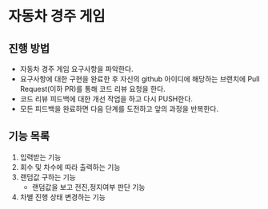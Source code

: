 # 자동차 경주 게임

## 진행 방법

* 자동차 경주 게임 요구사항을 파악한다.
* 요구사항에 대한 구현을 완료한 후 자신의 github 아이디에 해당하는 브랜치에 Pull Request(이하 PR)를 통해 코드 리뷰 요청을 한다.
* 코드 리뷰 피드백에 대한 개선 작업을 하고 다시 PUSH한다.
* 모든 피드백을 완료하면 다음 단계를 도전하고 앞의 과정을 반복한다.

## 기능 목록

1. 입력받는 기능
2. 회수 및 차수에 따라 출력하는 기능
3. 랜덤값 구하는 기능
    * 랜덤값을 보고 전진,정지여부 판단 기능
4. 차별 진행 상태 변경하는 기능